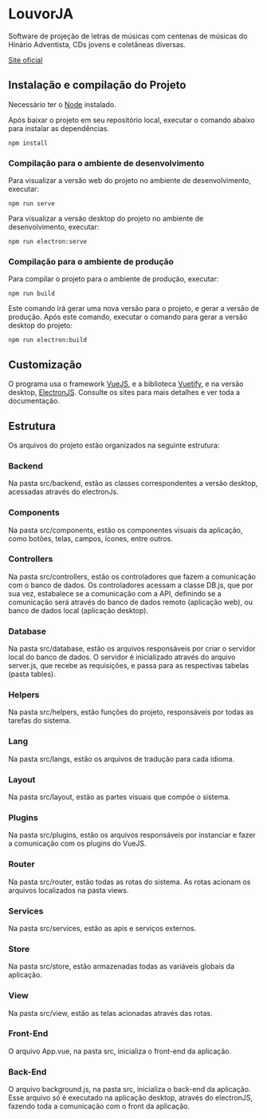 # LouvorJA

Software de projeção de letras de músicas com centenas de músicas do Hinário Adventista, CDs jovens e coletâneas diversas.

[Site oficial](https://louvorja.com.br/)

## Instalação e compilação do Projeto

Necessário ter o [Node](https://nodejs.org/) instalado.

Após baixar o projeto em seu repositório local, executar o comando abaixo para instalar as dependências.
```
npm install
```

### Compilação para o ambiente de desenvolvimento
Para visualizar a versão web do projeto no ambiente de desenvolvimento, executar:
```
npm run serve
```

Para visualizar a versão desktop do projeto no ambiente de desenvolvimento, executar:
```
npm run electron:serve
```

### Compilação para o ambiente de produção
Para compilar o projeto para o ambiente de produção, executar:
```
npm run build
```

Este comando irá gerar uma nova versão para o projeto, e gerar a versão de produção. Após este comando, executar o comando para gerar a versão desktop do projeto:
```
npm run electron:build
```

## Customização
O programa usa o framework [VueJS](https://cli.vuejs.org/), e a biblioteca [Vuetify](https://v2.vuetifyjs.com/), e na versão desktop, [ElectronJS](https://www.electronjs.org/). Consulte os sites para mais detalhes e ver toda a documentação.

## Estrutura
Os arquivos do projeto estão organizados na seguinte estrutura:

### Backend
Na pasta src/backend, estão as classes correspondentes a versão desktop, acessadas através do electronJs.

### Components
Na pasta src/components, estão os componentes visuais da aplicação, como botões, telas, campos, ícones, entre outros.

### Controllers
Na pasta src/controllers, estão os controladores que fazem a comunicação com o banco de dados. Os controladores acessam a classe DB.js, que por sua vez, estabalece se a comunicação com a API, definindo se a comunicação será através do banco de dados remoto (aplicação web), ou banco de dados local (aplicação desktop).

### Database
Na pasta src/database, estão os arquivos responsáveis por criar o servidor local do banco de dados. O servidor é inicializado através do arquivo server.js, que recebe as requisições, e passa para as respectivas tabelas (pasta tables).

### Helpers
Na pasta src/helpers, estão funções do projeto, responsáveis por todas as tarefas do sistema.

### Lang
Na pasta src/langs, estão os arquivos de tradução para cada idioma.

### Layout
Na pasta src/layout, estão as partes visuais que compõe o sistema.

### Plugins
Na pasta src/plugins, estão os arquivos responsáveis por instanciar e fazer a comunicação com os plugins do VueJS.

### Router
Na pasta src/router, estão todas as rotas do sistema. As rotas acionam os arquivos localizados na pasta views.

### Services
Na pasta src/services, estão as apis e serviços externos.

### Store
Na pasta src/store, estão armazenadas todas as variáveis globais da aplicação.

### View
Na pasta src/view, estão as telas acionadas através das rotas.

### Front-End
O arquivo App.vue, na pasta src, inicializa o front-end da aplicação.

### Back-End
O arquivo background.js, na pasta src, inicializa o back-end da aplicação. Esse arquivo só é executado na aplicação desktop, através do electronJS, fazendo toda a comunicação com o front da aplicação.

